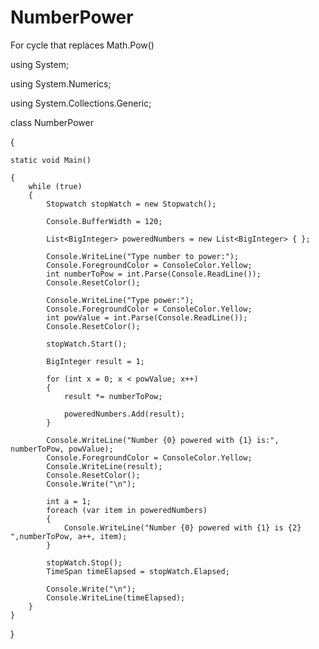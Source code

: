 NumberPower
===========

For cycle that replaces Math.Pow()

using System;

using System.Numerics;

using System.Collections.Generic;


class NumberPower

{

    static void Main()
    
    {
        while (true)
        {
            Stopwatch stopWatch = new Stopwatch();
                        
            Console.BufferWidth = 120;
            
            List<BigInteger> poweredNumbers = new List<BigInteger> { };   
            
            Console.WriteLine("Type number to power:");
            Console.ForegroundColor = ConsoleColor.Yellow;
            int numberToPow = int.Parse(Console.ReadLine());
            Console.ResetColor();

            Console.WriteLine("Type power:");
            Console.ForegroundColor = ConsoleColor.Yellow;
            int powValue = int.Parse(Console.ReadLine());
            Console.ResetColor();
            
            stopWatch.Start();

            BigInteger result = 1;

            for (int x = 0; x < powValue; x++)
            {
                result *= numberToPow;

                poweredNumbers.Add(result);
            }

            Console.WriteLine("Number {0} powered with {1} is:", numberToPow, powValue);
            Console.ForegroundColor = ConsoleColor.Yellow;
            Console.WriteLine(result);
            Console.ResetColor();
            Console.Write("\n");

            int a = 1;
            foreach (var item in poweredNumbers)
            {
                Console.WriteLine("Number {0} powered with {1} is {2} ",numberToPow, a++, item);
            }

            stopWatch.Stop();
            TimeSpan timeElapsed = stopWatch.Elapsed;
            
            Console.Write("\n");
            Console.WriteLine(timeElapsed);
        }
    }
}
